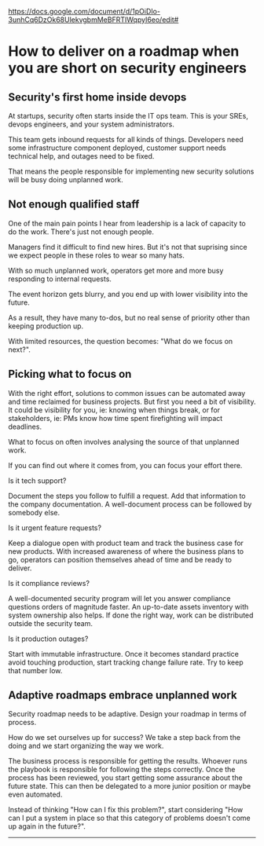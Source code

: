 https://docs.google.com/document/d/1pOiDIo-3unhCq6DzOk68UlekvgbmMeBFRTIWqpyI6eo/edit#

# How to deliver on a roadmap when you are short on security engineers

## Security's first home inside devops

At startups, security often starts inside the IT ops team.
This is your SREs, devops engineers, and your system administrators.

This team gets inbound requests for all kinds of things. Developers need some infrastructure component deployed, customer support needs technical help, and outages need to be fixed.

That means the people responsible for implementing new security solutions will be busy doing unplanned work.

## Not enough qualified staff

One of the main pain points I hear from leadership is a lack of capacity to do the work. There's just not enough people.

Managers find it difficult to find new hires. But it's not that suprising since we expect people in these roles to wear so many hats.

With so much unplanned work, operators get more and more busy responding to internal requests.

The event horizon gets blurry, and you end up with lower visibility into the future.

As a result, they have many to-dos, but no real sense of priority other than keeping production up.

With limited resources, the question becomes: "What do we focus on next?".

## Picking what to focus on

With the right effort, solutions to common issues can be automated away and time reclaimed for business projects. But first you need a bit of visibility. It could be visibility for you, ie: knowing when things break, or for stakeholders, ie: PMs know how time spent firefighting will impact deadlines.

What to focus on often involves analysing the source of that unplanned work.

If you can find out where it comes from, you can focus your effort there. 

Is it tech support?

Document the steps you follow to fulfill a request.
Add that information to the company documentation.
A well-document process can be followed by somebody else.

Is it urgent feature requests?

Keep a dialogue open with product team and track the business case for new products.
With increased awareness of where the business plans to go, operators can position themselves ahead of time and be ready to deliver.

Is it compliance reviews?

A well-documented security program will let you answer compliance questions orders of magnitude faster. An up-to-date assets inventory with system ownership also helps. If done the right way, work can be distributed outside the security team.

Is it production outages?

Start with immutable infrastructure. Once it becomes standard practice avoid touching production, start tracking change failure rate. Try to keep that number low.

## Adaptive roadmaps embrace unplanned work

Security roadmap needs to be adaptive. Design your roadmap in terms of process.

How do we set ourselves up for success? We take a step back from the doing and we start organizing the way we work.

The business process is responsible for getting the results. Whoever runs the playbook is responsible for following the steps correctly. Once the process has been reviewed, you start getting some assurance about the future state. This can then be delegated to a more junior position or maybe even automated.

Instead of thinking "How can I fix this problem?", start considering "How can I put a system in place so that this category of problems doesn't come up again in the future?".




<!-- By thinking in process, you make it possible for a wider variety of people to come work with you  -->

---


<!-- we open the door to hiring into devops and security without expecting them to wear 30 hats -->

